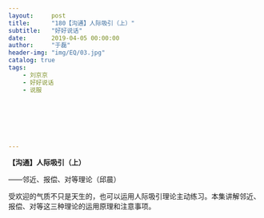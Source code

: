 ```yaml
---
layout:     post
title:      "180【沟通】人际吸引（上）"
subtitle:   "好好说话"
date:       2019-04-05 00:00:00
author:     "于磊"
header-img: "img/EQ/03.jpg"
catalog: true
tags:
    - 刘京京
    - 好好说话
    - 说服







---
```


**【沟通】人际吸引（上）**

——邻近、报偿、对等理论（邱晨）

 

受欢迎的气质不只是天生的，也可以运用人际吸引理论主动练习。本集讲解邻近、报偿、对等这三种理论的运用原理和注意事项。